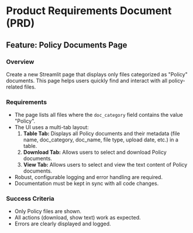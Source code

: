 # Product Requirements Document (PRD)

## Feature: Policy Documents Page

### Overview
Create a new Streamlit page that displays only files categorized as "Policy" documents. This page helps users quickly find and interact with all policy-related files.

### Requirements
- The page lists all files where the `doc_category` field contains the value "Policy".
- The UI uses a multi-tab layout:
    1. **Table Tab:** Displays all Policy documents and their metadata (file name, doc_category, doc_name, file type, upload date, etc.) in a table.
    2. **Download Tab:** Allows users to select and download Policy documents.
    3. **View Tab:** Allows users to select and view the text content of Policy documents.
- Robust, configurable logging and error handling are required.
- Documentation must be kept in sync with all code changes.

### Success Criteria
- Only Policy files are shown.
- All actions (download, show text) work as expected.
- Errors are clearly displayed and logged.

